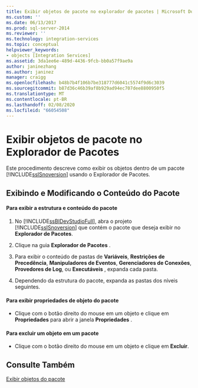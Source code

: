 ```yaml
---
title: Exibir objetos de pacote no explorador de pacotes | Microsoft Docs
ms.custom: ''
ms.date: 06/13/2017
ms.prod: sql-server-2014
ms.reviewer: ''
ms.technology: integration-services
ms.topic: conceptual
helpviewer_keywords:
- objects [Integration Services]
ms.assetid: 3da1ee6e-489d-4436-9fcb-bb0a57f9ae9a
author: janinezhang
ms.author: janinez
manager: craigg
ms.openlocfilehash: b48b7b4f106b7be318777d6041c5574f9d6c3039
ms.sourcegitcommit: b87d36c46b39af8b929ad94ec707dee8800950f5
ms.translationtype: MT
ms.contentlocale: pt-BR
ms.lasthandoff: 02/08/2020
ms.locfileid: "66054508"
---
```

# <a name="view-package-objects-in-package-explorer"></a>Exibir objetos de pacote no Explorador de Pacotes
  Este procedimento descreve como exibir os objetos dentro de um pacote [!INCLUDE[ssISnoversion](../includes/ssisnoversion-md.md)] usando o Explorador de Pacotes.  
  
## <a name="viewing-and-modifying-package-content"></a>Exibindo e Modificando o Conteúdo do Pacote  
  
#### <a name="to-view-the-package-structure-and-content"></a>Para exibir a estrutura e conteúdo do pacote  
  
1.  No [!INCLUDE[ssBIDevStudioFull](../includes/ssbidevstudiofull-md.md)], abra o projeto [!INCLUDE[ssISnoversion](../includes/ssisnoversion-md.md)] que contém o pacote que deseja exibir no **Explorador de Pacotes**.  
  
2.  Clique na guia **Explorador de Pacotes** .  
  
3.  Para exibir o conteúdo de pastas de **Variáveis**, **Restrições de Precedência**, **Manipuladores de Eventos**, **Gerenciadores de Conexões**, **Provedores de Log**, ou **Executáveis** , expanda cada pasta.  
  
4.  Dependendo da estrutura do pacote, expanda as pastas dos níveis seguintes.  
  
#### <a name="to-view-package-object-properties"></a>Para exibir propriedades de objeto do pacote  
  
-   Clique com o botão direito do mouse em um objeto e clique em **Propriedades** para abrir a janela **Propriedades** .  
  
#### <a name="to-delete-an-object-in-a-package"></a>Para excluir um objeto em um pacote  
  
-   Clique com o botão direito do mouse em um objeto e clique em **Excluir**.  
  
## <a name="see-also"></a>Consulte Também  
 [Exibir objetos do pacote](view-package-objects.md)  
  
  
